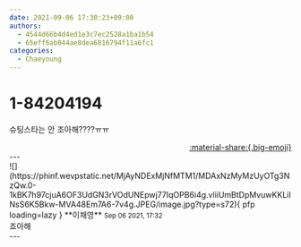 ```yaml
---
date: 2021-09-06 17:30:23+09:00
authors:
  - 4544d66b4d4ed1e3c7ec2528a1ba1b54
  - 65eff6ab044ae8dea6816794f11a6fc1
categories:
  - Chaeyoung
---
```


# 1-84204194

<div class="post-container" markdown="1">
<div class="content-container md-sidebar__scrollwrap" markdown="1">

슈팅스타는 안 조아해????ㅠㅠ

</div>
</div>

<div style="text-align: right;" markdown="1">
<a href="https://weverse.io/fromis9/fanpost/1-84204194" style="text-align: right;">:material-share:{.big-emoji}</a>
</div>
---

<div class="comments-container md-sidebar__scrollwrap" markdown="1">
<div class="comment" markdown="1">
<div class='id-container' markdown="1">
![](https://phinf.wevpstatic.net/MjAyNDExMjNfMTM1/MDAxNzMyMzUyOTg3NzQw.0-1kBK7h97cjuA6OF3UdGN3rVOdUNEpwj77IqOPB6i4g.vliiUmBtDpMvuwKKLiINsS6K5Bkw-MVA48Em7A6-7v4g.JPEG/image.jpg?type=s72){ pfp loading=lazy }
**<span class="artist">이채영</span>** <small>Sep 06 2021, 17:32</small><br>
</div>
<div class='comment-body' markdown="1">
죠아해
</div>
</div>
</div>
---
